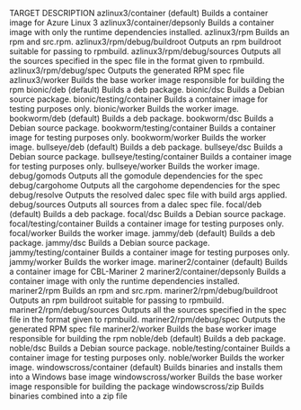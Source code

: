 TARGET                           DESCRIPTION
azlinux3/container (default)     Builds a container image for Azure Linux 3
azlinux3/container/depsonly      Builds a container image with only the runtime dependencies installed.
azlinux3/rpm                     Builds an rpm and src.rpm.
azlinux3/rpm/debug/buildroot     Outputs an rpm buildroot suitable for passing to rpmbuild.
azlinux3/rpm/debug/sources       Outputs all the sources specified in the spec file in the format given to rpmbuild.
azlinux3/rpm/debug/spec          Outputs the generated RPM spec file
azlinux3/worker                  Builds the base worker image responsible for building the rpm
bionic/deb (default)             Builds a deb package.
bionic/dsc                       Builds a Debian source package.
bionic/testing/container         Builds a container image for testing purposes only.
bionic/worker                    Builds the worker image.
bookworm/deb (default)           Builds a deb package.
bookworm/dsc                     Builds a Debian source package.
bookworm/testing/container       Builds a container image for testing purposes only.
bookworm/worker                  Builds the worker image.
bullseye/deb (default)           Builds a deb package.
bullseye/dsc                     Builds a Debian source package.
bullseye/testing/container       Builds a container image for testing purposes only.
bullseye/worker                  Builds the worker image.
debug/gomods                     Outputs all the gomodule dependencies for the spec
debug/cargohome                  Outputs all the cargohome dependencies for the spec
debug/resolve                    Outputs the resolved dalec spec file with build args applied.
debug/sources                    Outputs all sources from a dalec spec file.
focal/deb (default)              Builds a deb package.
focal/dsc                        Builds a Debian source package.
focal/testing/container          Builds a container image for testing purposes only.
focal/worker                     Builds the worker image.
jammy/deb (default)              Builds a deb package.
jammy/dsc                        Builds a Debian source package.
jammy/testing/container          Builds a container image for testing purposes only.
jammy/worker                     Builds the worker image.
mariner2/container (default)     Builds a container image for CBL-Mariner 2
mariner2/container/depsonly      Builds a container image with only the runtime dependencies installed.
mariner2/rpm                     Builds an rpm and src.rpm.
mariner2/rpm/debug/buildroot     Outputs an rpm buildroot suitable for passing to rpmbuild.
mariner2/rpm/debug/sources       Outputs all the sources specified in the spec file in the format given to rpmbuild.
mariner2/rpm/debug/spec          Outputs the generated RPM spec file
mariner2/worker                  Builds the base worker image responsible for building the rpm
noble/deb (default)              Builds a deb package.
noble/dsc                        Builds a Debian source package.
noble/testing/container          Builds a container image for testing purposes only.
noble/worker                     Builds the worker image.
windowscross/container (default) Builds binaries and installs them into a Windows base image
windowscross/worker              Builds the base worker image responsible for building the package
windowscross/zip                 Builds binaries combined into a zip file
